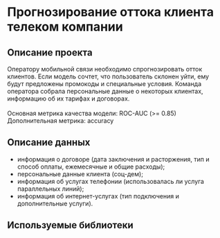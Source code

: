 # Прогнозирование оттока клиента телеком компании 
## Описание проекта
Оператору мобильной связи необходимо спрогнозировать отток клиентов. 
Если модель сочтет, что пользователь склонен уйти, ему будут предложены промокоды и специальные условия. 
Команда оператора собрала персональные данные о некоторых клиентах, информацию об их тарифах и договорах. <br><br>
Основная метрика качества модели: ROC-AUC (>= 0.85) <br>
Дополнительная метрика: accuracy
## Описание данных

- информация о договоре (дата заключения и расторжения, тип и способ оплаты, ежемесячные и общие расходы);
- персональные данные клиента (соц-дем);
- информация об услугах телефонии (использовалась ли услуга параллельных линий);
- информация об интернет-услугах (тип подключения и дополнительные услуги).

## Используемые библиотеки
